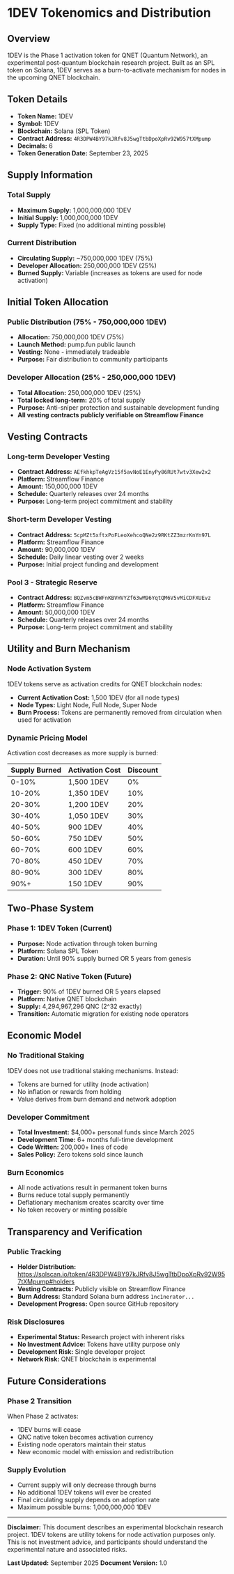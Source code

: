 # 1DEV Tokenomics and Distribution

## Overview

1DEV is the Phase 1 activation token for QNET (Quantum Network), an experimental post-quantum blockchain research project. Built as an SPL token on Solana, 1DEV serves as a burn-to-activate mechanism for nodes in the upcoming QNET blockchain.

## Token Details

- **Token Name:** 1DEV
- **Symbol:** 1DEV
- **Blockchain:** Solana (SPL Token)
- **Contract Address:** `4R3DPW4BY97kJRfv8J5wgTtbDpoXpRv92W957tXMpump`
- **Decimals:** 6
- **Token Generation Date:** September 23, 2025

## Supply Information

### Total Supply
- **Maximum Supply:** 1,000,000,000 1DEV
- **Initial Supply:** 1,000,000,000 1DEV
- **Supply Type:** Fixed (no additional minting possible)

### Current Distribution
- **Circulating Supply:** ~750,000,000 1DEV (75%)
- **Developer Allocation:** 250,000,000 1DEV (25%)
- **Burned Supply:** Variable (increases as tokens are used for node activation)

## Initial Token Allocation

### Public Distribution (75% - 750,000,000 1DEV)
- **Allocation:** 750,000,000 1DEV (75%)
- **Launch Method:** pump.fun public launch
- **Vesting:** None - immediately tradeable
- **Purpose:** Fair distribution to community participants

### Developer Allocation (25% - 250,000,000 1DEV)
- **Total Allocation:** 250,000,000 1DEV (25%)
- **Total locked long-term:** 20% of total supply
- **Purpose:** Anti-sniper protection and sustainable development funding
- **All vesting contracts publicly verifiable on Streamflow Finance**

## Vesting Contracts

### Long-term Developer Vesting
- **Contract Address:** `AEfkhkpTeAgVz15f5avNoE1EnyPy86RUt7wtv3Xew2x2`
- **Platform:** Streamflow Finance
- **Amount:** 150,000,000 1DEV
- **Schedule:** Quarterly releases over 24 months
- **Purpose:** Long-term project commitment and stability

### Short-term Developer Vesting
- **Contract Address:** `5cpMZt5xftxPoFLeoXehcoQNe2z9RKtZZ3mzrKnYn97L`
- **Platform:** Streamflow Finance
- **Amount:** 90,000,000 1DEV
- **Schedule:** Daily linear vesting over 2 weeks
- **Purpose:** Initial project funding and development

### Pool 3 - Strategic Reserve
- **Contract Address:** `BQZvm5cBWFnKBVHVYZf63wM96YqtQM6V5vMiCDFXUEvz`
- **Platform:** Streamflow Finance
- **Amount:** 50,000,000 1DEV
- **Schedule:** Quarterly releases over 24 months
- **Purpose:** Long-term project commitment and stability

## Utility and Burn Mechanism

### Node Activation System
1DEV tokens serve as activation credits for QNET blockchain nodes:

- **Current Activation Cost:** 1,500 1DEV (for all node types)
- **Node Types:** Light Node, Full Node, Super Node
- **Burn Process:** Tokens are permanently removed from circulation when used for activation

### Dynamic Pricing Model
Activation cost decreases as more supply is burned:

| Supply Burned | Activation Cost | Discount |
|---------------|-----------------|----------|
| 0-10% | 1,500 1DEV | 0% |
| 10-20% | 1,350 1DEV | 10% |
| 20-30% | 1,200 1DEV | 20% |
| 30-40% | 1,050 1DEV | 30% |
| 40-50% | 900 1DEV | 40% |
| 50-60% | 750 1DEV | 50% |
| 60-70% | 600 1DEV | 60% |
| 70-80% | 450 1DEV | 70% |
| 80-90% | 300 1DEV | 80% |
| 90%+ | 150 1DEV | 90% |

## Two-Phase System

### Phase 1: 1DEV Token (Current)
- **Purpose:** Node activation through token burning
- **Platform:** Solana SPL Token
- **Duration:** Until 90% supply burned OR 5 years from genesis

### Phase 2: QNC Native Token (Future)
- **Trigger:** 90% of 1DEV burned OR 5 years elapsed
- **Platform:** Native QNET blockchain
- **Supply:** 4,294,967,296 QNC (2^32 exactly)
- **Transition:** Automatic migration for existing node operators

## Economic Model

### No Traditional Staking
1DEV does not use traditional staking mechanisms. Instead:
- Tokens are burned for utility (node activation)
- No inflation or rewards from holding
- Value derives from burn demand and network adoption

### Developer Commitment
- **Total Investment:** $4,000+ personal funds since March 2025
- **Development Time:** 6+ months full-time development
- **Code Written:** 200,000+ lines of code
- **Sales Policy:** Zero tokens sold since launch

### Burn Economics
- All node activations result in permanent token burns
- Burns reduce total supply permanently
- Deflationary mechanism creates scarcity over time
- No token recovery or minting possible

## Transparency and Verification

### Public Tracking
- **Holder Distribution:** https://solscan.io/token/4R3DPW4BY97kJRfv8J5wgTtbDpoXpRv92W957tXMpump#holders
- **Vesting Contracts:** Publicly visible on Streamflow Finance
- **Burn Address:** Standard Solana burn address `1nc1nerator...`
- **Development Progress:** Open source GitHub repository

### Risk Disclosures
- **Experimental Status:** Research project with inherent risks
- **No Investment Advice:** Tokens have utility purpose only
- **Development Risk:** Single developer project
- **Network Risk:** QNET blockchain is experimental

## Future Considerations

### Phase 2 Transition
When Phase 2 activates:
- 1DEV burns will cease
- QNC native token becomes activation currency
- Existing node operators maintain their status
- New economic model with emission and redistribution

### Supply Evolution
- Current supply will only decrease through burns
- No additional 1DEV tokens will ever be created
- Final circulating supply depends on adoption rate
- Maximum possible burns: 1,000,000,000 1DEV

---

**Disclaimer:** This document describes an experimental blockchain research project. 1DEV tokens are utility tokens for node activation purposes only. This is not investment advice, and participants should understand the experimental nature and associated risks.

**Last Updated:** September 2025
**Document Version:** 1.0